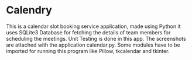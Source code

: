 # Calendry
This is a calendar slot booking service application, made using Python it uses SQLite3 Database for fetching the details of team members for scheduling the meetings. 
Unit Testing is done in this app. The screenshots are attached with the application calendar.py.
Some modules have to be imported for running this program like Pillow, tkcalendar and tkinter.
